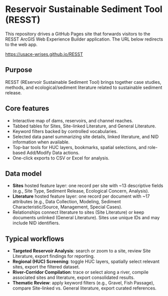 # Reservoir Sustainable Sediment Tool (RESST)

This repository drives a GitHub Pages site that forwards visitors to the RESST ArcGIS Web Experience Builder application. The URL below redirects to the web app.

https://usace-wrises.github.io/RESST


## Purpose

RESST (REservoir Sustainable Sediment Tool) brings together case studies, methods, and ecological/sediment literature related to sustainable sediment release. 

## Core features

- Interactive map of dams, reservoirs, and channel reaches.
- Tabbed tables for Sites, Site-linked Literature, and General Literature.
- Keyword filters backed by controlled vocabularies.
- Selected data panel summarizing site details, linked literature, and NID information when available.
- Top-bar tools for HUC layers, bookmarks, spatial selections, and role-based Add/Modify Data actions.
- One-click exports to CSV or Excel for analysis.

## Data model

- **Sites** hosted feature layer: one record per site with ~13 descriptive fields (e.g., Site Type, Sediment Release, Ecological Concern, Analysis).
- **Literature** hosted feature layer: one record per document with ~17 attributes (e.g., Data Collection, Modeling, Sediment Characteristic/Source, Management, Special Cases).
- Relationships connect literature to sites (Site Literature) or keep documents unlinked (General Literature). Sites use unique IDs and may include NID identifiers.

## Typical workflows

- **Targeted Reservoir Analysis**: search or zoom to a site, review Site Literature, export findings for reporting.
- **Regional (HUC) Screening**: toggle HUC layers, spatially select relevant sites, export the filtered dataset.
- **River-Corridor Compilation**: trace or select along a river, compile associated sites and literature, export consolidated results.
- **Thematic Review**: apply keyword filters (e.g., Gravel, Fish Passage), compare Site-linked vs. General literature, export curated references.